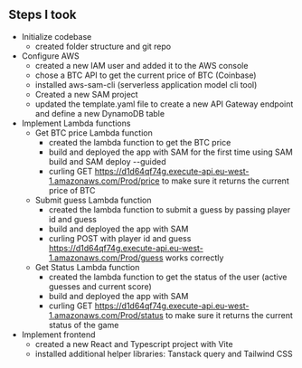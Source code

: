 ## Steps I took
- Initialize codebase
  - created folder structure and git repo
- Configure AWS
  - created a new IAM user and added it to the AWS console
  - chose a BTC API to get the current price of BTC (Coinbase)
  - installed aws-sam-cli (serverless application model cli tool)
  - Created a new SAM project
  - updated the template.yaml file to create a new API Gateway endpoint and define a new DynamoDB table
- Implement Lambda functions
  - Get BTC price Lambda function
    - created the lambda function to get the BTC price
    - build and deployed the app with SAM for the first time using SAM build and SAM deploy --guided
    - curling GET https://d1d64qf74g.execute-api.eu-west-1.amazonaws.com/Prod/price to make sure it returns the current price of BTC
  - Submit guess Lambda function
    - created the lambda function to submit a guess by passing player id and guess
    - build and deployed the app with SAM
    - curling POST with player id and guess https://d1d64qf74g.execute-api.eu-west-1.amazonaws.com/Prod/guess works correctly
  - Get Status Lambda function
    - created the lambda function to get the status of the user (active guesses and current score)
    - build and deployed the app with SAM
    - curling GET https://d1d64qf74g.execute-api.eu-west-1.amazonaws.com/Prod/status to make sure it returns the current status of the game
- Implement frontend
  - created a new React and Typescript project with Vite
  - installed additional helper libraries: Tanstack query and Tailwind CSS
